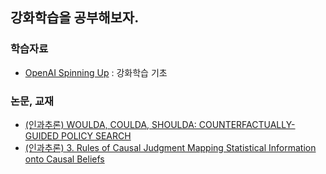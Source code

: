 ## 강화학습을 공부해보자.
### 학습자료
- [OpenAI Spinning Up](https://spinningup.openai.com/) : 강화학습 기초
### 논문, 교재
- [(인과추론) WOULDA, COULDA, SHOULDA: COUNTERFACTUALLY-GUIDED POLICY SEARCH](https://arxiv.org/pdf/1811.06272.pdf)
- [(인과추론) 3. Rules of Causal Judgment Mapping Statistical Information onto Causal Beliefs](https://books.google.co.kr/books?id=GOQ-DgAAQBAJ&pg=PA29&lpg=PA29&dq=3.+Rules+of+Causal+Judgment+Mapping+Statistical+Information+onto+Causal+Beliefs&source=bl&ots=jnkLY00o-e&sig=ACfU3U2n50Of1w7iD1Bbvoq3Ba8x6STPAQ&hl=ko&sa=X&ved=2ahUKEwi7mIa-nIbgAhUI5LwKHfswA9gQ6AEwAHoECAgQAQ#v=onepage&q=3.%20Rules%20of%20Causal%20Judgment%20Mapping%20Statistical%20Information%20onto%20Causal%20Beliefs&f=false)
